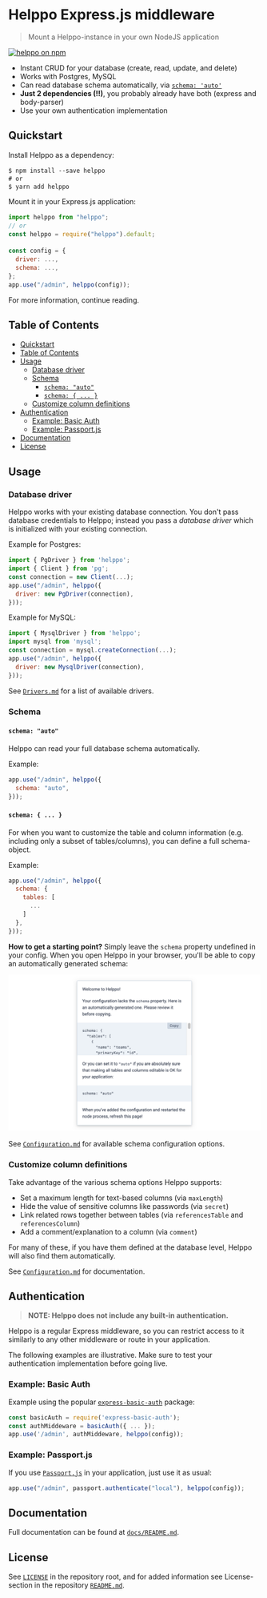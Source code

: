 # Helppo Express.js middleware

> Mount a Helppo-instance in your own NodeJS application

<a href="https://www.npmjs.com/package/helppo"><img src="https://img.shields.io/badge/npm-helppo-blue" alt="helppo on npm" /></a>

- Instant CRUD for your database (create, read, update, and delete)
- Works with Postgres, MySQL
- Can read database schema automatically, via [`schema: 'auto'`](./docs/Configuration.md#schema)
- **Just 2 dependencies (!!)**, you probably already have both (express and body-parser)
- Use your own authentication implementation

## Quickstart

Install Helppo as a dependency:

```shell
$ npm install --save helppo
# or
$ yarn add helppo
```

Mount it in your Express.js application:

```js
import helppo from "helppo";
// or
const helppo = require("helppo").default;

const config = {
  driver: ...,
  schema: ...,
};
app.use("/admin", helppo(config));
```

For more information, continue reading.

## Table of Contents

<!-- hohhoijaa -->

- [Quickstart](#quickstart)
- [Table of Contents](#table-of-contents)
- [Usage](#usage)
  - [Database driver](#database-driver)
  - [Schema](#schema)
    - [`schema: "auto"`](#schema-auto)
    - [`schema: { ... }`](#schema---)
  - [Customize column definitions](#customize-column-definitions)
- [Authentication](#authentication)
  - [Example: Basic Auth](#example-basic-auth)
  - [Example: Passport.js](#example-passportjs)
- [Documentation](#documentation)
- [License](#license)

<!-- /hohhoijaa -->

## Usage

### Database driver

Helppo works with your existing database connection. You don't pass database credentials to Helppo; instead you pass a _database driver_ which is initialized with your existing connection.

Example for Postgres:

```js
import { PgDriver } from 'helppo';
import { Client } from 'pg';
const connection = new Client(...);
app.use("/admin", helppo({
  driver: new PgDriver(connection),
}));
```

Example for MySQL:

```js
import { MysqlDriver } from 'helppo';
import mysql from 'mysql';
const connection = mysql.createConnection(...);
app.use("/admin", helppo({
  driver: new MysqlDriver(connection),
}));
```

See [`Drivers.md`](./Drivers.md#available-drivers) for a list of available drivers.

### Schema

#### `schema: "auto"`

Helppo can read your full database schema automatically.

Example:

```js
app.use("/admin", helppo({
  schema: "auto",
}));
```

#### `schema: { ... }`

For when you want to customize the table and column information (e.g. including only a subset of tables/columns), you can define a full schema-object.

Example:

```js
app.use("/admin", helppo({
  schema: {
    tables: [
      ...
    ]
  },
}));
```

**How to get a starting point?** Simply leave the `schema` property undefined in your config. When you open Helppo in your browser, you'll be able to copy an automatically generated schema:

![Screenshot of Helppo Welcome-page](./screenshots/auto_generated_schema.png)

See [`Configuration.md`](./Configuration.md#schema-configuration) for available schema configuration options.

### Customize column definitions

Take advantage of the various schema options Helppo supports:

- Set a maximum length for text-based columns (via `maxLength`)
- Hide the value of sensitive columns like passwords (via `secret`)
- Link related rows together between tables (via `referencesTable` and `referencesColumn`)
- Add a comment/explanation to a column (via `comment`)

For many of these, if you have them defined at the database level, Helppo will also find them automatically.

See [`Configuration.md`](./Configuration.md#schema-configuration) for documentation.

## Authentication

> **NOTE: Helppo does not include any built-in authentication.**

Helppo is a regular Express middleware, so you can restrict access to it similarly to any other middleware or route in your application.

The following examples are illustrative. Make sure to test your authentication implementation before going live.

### Example: Basic Auth

Example using the popular [`express-basic-auth`](https://www.npmjs.com/package/express-basic-auth) package:

```js
const basicAuth = require('express-basic-auth');
const authMiddeware = basicAuth({ ... });
app.use('/admin', authMiddeware, helppo(config));
```

### Example: Passport.js

If you use [`Passport.js`](https://www.npmjs.com/package/passport) in your application, just use it as usual:

```js
app.use("/admin", passport.authenticate("local"), helppo(config));
```

## Documentation

Full documentation can be found at [`docs/README.md`](./README.md).

## License

See [`LICENSE`](../LICENSE.md) in the repository root, and for added information see License-section in the repository [`README.md`](../README.md).
